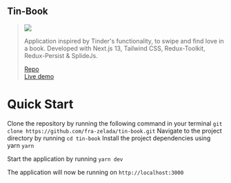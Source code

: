 ## Tin-Book

> <p><a href="https://tin-book.vercel.app/" title="Redirect to Tin-Book">
> <img 
> src="https://res.cloudinary.com/dwvkka6mz/image/upload/v1686605452/tinbook_zmbh4x.png"></a></p>
>
> Application inspired by Tinder's functionality, to swipe and find love in a book. Developed with Next.js 13, Tailwind CSS, Redux-Toolkit, Redux-Persist & SplideJs.
>
> [Repo](https://github.com/fra-zelada/tin-book)  
> [Live demo](https://tin-book.vercel.app/)

# Quick Start

Clone the repository by running the following command in your terminal ``` git clone https://github.com/fra-zelada/tin-book.git ``` Navigate to the project directory by running ``` cd tin-book ``` Install the project dependencies using yarn ```yarn``` 

Start the application by running ```yarn dev```

The application will now be running on ```http://localhost:3000```